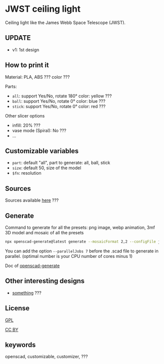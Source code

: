 # JWST ceiling light

Ceiling light like the James Webb Space Telescope (JWST).

## UPDATE

- v1: 1st design

## How to print it

Material: PLA, ABS ??? color ???

Parts:

- `all`: support Yes/No, rotate 180° color: yellow ???
- `ball`: support Yes/No, rotate 0° color: blue ???
- `stick`: support Yes/No, rotate 0° color: red ???

Other slicer options

- infill: 20% ???
- vase mode (Spiral): No ???
- ...

## Customizable variables

- `part`: default "all", part to generate: all, ball, stick
- `size`: default 50, size of the model
- `$fn`: resolution

## Sources

Sources available [here](https://github.com/.../...) ???

## Generate

Command to generate for all the presets: png image, webp animation, 3mf 3D model and mosaic of all the presets

```bash
npx openscad-generate@latest generate --mosaicFormat 2,2 --configFile jwst_ceiling_light.yaml ./jwst_ceiling_light.scad
```

You can add the option `--parallelJobs 7` before the .scad file to generate in parallel. (optimal number is your CPU number of cores minus 1)

Doc of [openscad-generate](https://github.com/yannickbattail/openscad-generate)

## Other interesting designs

- [something](https://www.thingiverse.com/thing:0000000) ???

## License

[GPL](https://www.gnu.org/licenses/gpl-3.0.html)

[CC BY](https://creativecommons.org/licenses/by/4.0/)

## keywords

openscad, customizable, customizer, ???
